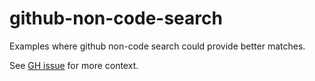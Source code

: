 # github-non-code-search

Examples where github non-code search could provide better matches.

See [GH issue](https://github.com/ministryofjustice/operations-engineering/issues/4464) for more context.


